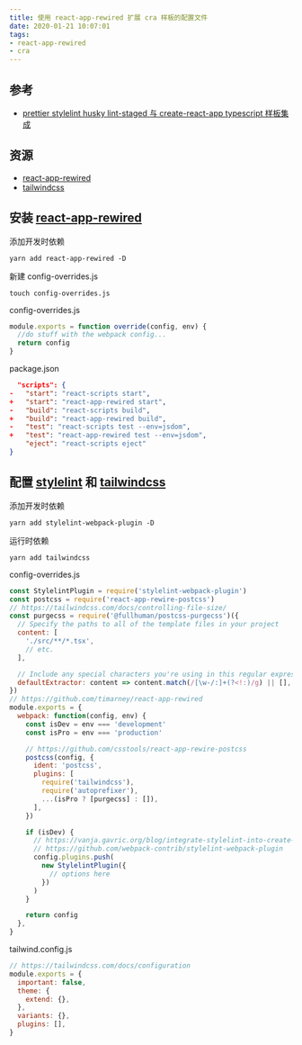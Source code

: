 ```yaml
---
title: 使用 react-app-rewired 扩展 cra 样板的配置文件
date: 2020-01-21 10:07:01
tags:
- react-app-rewired
- cra
---
```


[react-app-rewired]: https://github.com/timarney/react-app-rewired
[tailwindcss]: https://github.com/tailwindcss/tailwindcss
[prettier stylelint husky lint-staged 与 create-react-app typescript 样板集成]: https://floatsyi.com/2020/01/19/prettier-stylelint-husky-lint-staged-%E4%B8%8E-create-react-app-typescript-%E6%A0%B7%E6%9D%BF%E9%9B%86%E6%88%90/

## 参考
- [prettier stylelint husky lint-staged 与 create-react-app typescript 样板集成][]

## 资源
- [react-app-rewired][]
- [tailwindcss][]

<!-- more -->

## 安装 [react-app-rewired][]
添加开发时依赖
```
yarn add react-app-rewired -D
```

新建 config-overrides.js
```
touch config-overrides.js
```

config-overrides.js
```js
module.exports = function override(config, env) {
  //do stuff with the webpack config...
  return config
}
```

package.json
```json
  "scripts": {
-   "start": "react-scripts start",
+   "start": "react-app-rewired start",
-   "build": "react-scripts build",
+   "build": "react-app-rewired build",
-   "test": "react-scripts test --env=jsdom",
+   "test": "react-app-rewired test --env=jsdom",
    "eject": "react-scripts eject"
}
```

## 配置 [stylelint](https://github.com/stylelint/stylelint) 和 [tailwindcss][]
添加开发时依赖
```
yarn add stylelint-webpack-plugin -D
```
运行时依赖
```
yarn add tailwindcss
```

config-overrides.js
```js
const StylelintPlugin = require('stylelint-webpack-plugin')
const postcss = require('react-app-rewire-postcss')
// https://tailwindcss.com/docs/controlling-file-size/
const purgecss = require('@fullhuman/postcss-purgecss')({
  // Specify the paths to all of the template files in your project
  content: [
    './src/**/*.tsx',
    // etc.
  ],

  // Include any special characters you're using in this regular expression
  defaultExtractor: content => content.match(/[\w-/:]+(?<!:)/g) || [],
})
// https://github.com/timarney/react-app-rewired
module.exports = {
  webpack: function(config, env) {
    const isDev = env === 'development'
    const isPro = env === 'production'

    // https://github.com/csstools/react-app-rewire-postcss
    postcss(config, {
      ident: 'postcss',
      plugins: [
        require('tailwindcss'),
        require('autoprefixer'),
        ...(isPro ? [purgecss] : []),
      ],
    })

    if (isDev) {
      // https://vanja.gavric.org/blog/integrate-stylelint-into-create-react-app-without-ejecting/
      // https://github.com/webpack-contrib/stylelint-webpack-plugin
      config.plugins.push(
        new StylelintPlugin({
          // options here
        })
      )
    }

    return config
  },
}
```

tailwind.config.js
```js
// https://tailwindcss.com/docs/configuration
module.exports = {
  important: false,
  theme: {
    extend: {},
  },
  variants: {},
  plugins: [],
}
```

